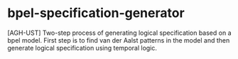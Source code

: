 bpel-specification-generator
============================

[AGH-UST] Two-step process of generating logical specification based on a bpel model. First step is to find van der Aalst patterns in the model and then generate logical specification using temporal logic.
